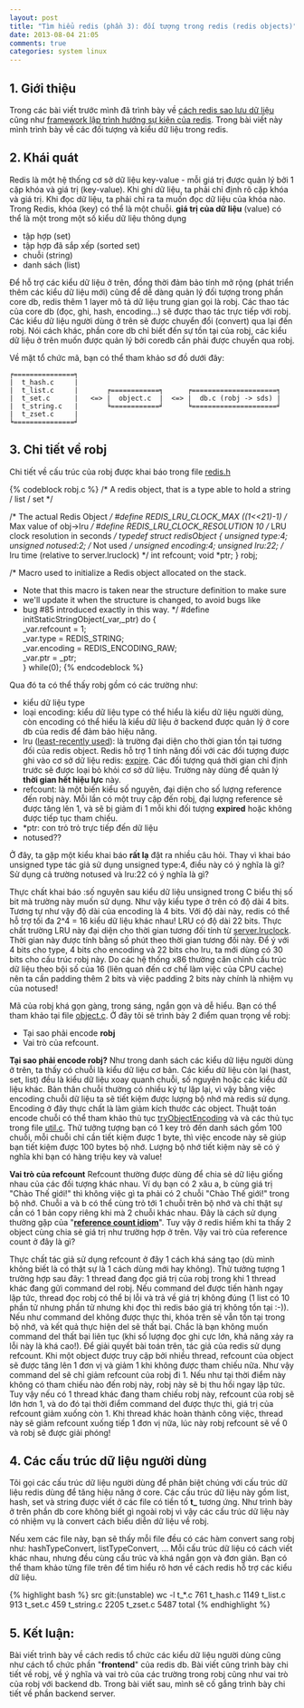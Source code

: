 ```yaml
---
layout: post
title: "Tìm hiểu redis (phần 3): đối tượng trong redis (redis objects)"
date: 2013-08-04 21:05
comments: true
categories: system linux
---
```


## 1. Giới thiệu 
Trong các bài viết trước mình đã trình bày về [cách redis sao lưu dữ liệu][] cũng như [framework lập trình hướng sự kiện của redis][]. Trong bài viết này mình trình bày về các đối tượng và kiểu dữ liệu trong redis.

[cách redis sao lưu dữ liệu]: http://ktmt.github.io/blog/2013/07/02/tim-hieu-redis/
[framework lập trình hướng sự kiện của redis]: http://ktmt.github.io/blog/2013/07/16/tim-hieu-redis-2/

## 2. Khái quát
Redis là một hệ thống cơ sở dữ liệu key-value - mỗi giá trị được quản lý bởi 1 cặp khóa và giá trị (key-value). Khi ghi dữ liệu, ta phải chỉ định rõ cặp khóa và giá trị. Khi đọc dữ liệu, ta phải chỉ ra ta muốn đọc dữ liệu của khóa nào. Trong Redis, khóa (key) có thể là một chuỗi. **giá trị của dữ liệu** (value) có thể là một trong một số kiểu dữ liệu thông dụng 

* tập hợp (set)
* tập hợp đã sắp xếp (sorted set)
* chuỗi (string)
* danh sách (list)

Để hỗ trợ các kiểu dữ liệu ở trên, đồng thời đảm bảo tính mở rộng (phát triển thêm các kiểu dữ liệu mới) cũng để dễ dàng quản lý đối tượng trong phần core db, redis thêm 1 layer mô tả dữ liệu trung gian gọi là robj. Các thao tác của core db (đọc, ghi, hash, encoding...) sẽ được thao tác trực tiếp với robj. Các kiểu dữ liệu người dùng ở trên sẽ được chuyển đổi (convert) qua lại đến robj. Nói cách khác, phần core db chỉ biết đến sự tồn tại của robj, các kiểu dữ liệu ở trên muốn được quản lý bởi coredb cần phải được chuyển qua robj.

Về mặt tổ chức mã, bạn có thể tham khảo sơ đồ dưới đây: 

	╒===============╕
	|  t_hash.c     |
	|  t_list.c     |		╒============╕		╒=====================╕
	|  t_set.c      |	<=>	|  object.c  |	<=>	|  db.c (robj -> sds) |	
	|  t_string.c   |		╘============╛		╘=====================╛
	|  t_zset.c     |
	╘===============╛

## 3. Chi tiết về robj

Chi tiết về cấu trúc của robj được khai báo trong file [redis.h][]

[redis.h]: https://github.com/antirez/redis/blob/unstable/src/redis.h

{% codeblock robj.c %}
/* A redis object, that is a type able to hold a string / list / set */

/* The actual Redis Object */
#define REDIS_LRU_CLOCK_MAX ((1<<21)-1) /* Max value of obj->lru */
#define REDIS_LRU_CLOCK_RESOLUTION 10 /* LRU clock resolution in seconds */
typedef struct redisObject {
    unsigned type:4;
    unsigned notused:2;     /* Not used */
    unsigned encoding:4;
    unsigned lru:22;        /* lru time (relative to server.lruclock) */
    int refcount;
    void *ptr;
} robj;

/* Macro used to initialize a Redis object allocated on the stack.
 * Note that this macro is taken near the structure definition to make sure
 * we'll update it when the structure is changed, to avoid bugs like
 * bug #85 introduced exactly in this way. */
#define initStaticStringObject(_var,_ptr) do { \
    _var.refcount = 1; \
    _var.type = REDIS_STRING; \
    _var.encoding = REDIS_ENCODING_RAW; \
    _var.ptr = _ptr; \
} while(0);
{% endcodeblock %}

Qua đó ta có thể thấy robj gồm có các trường như: 

- kiểu dữ liệu type 
- loại encoding: kiểu dữ liệu type có thể hiểu là kiểu dữ liệu người dùng, còn encoding có thể hiểu là kiểu dữ liệu ở backend được quản lý ở  core db của redis để đảm bảo hiệu năng. 
- lru ([least-recently used][]): là trường đại diện cho thời gian tồn tại tương đối của redis object. Redis hỗ trợ 1 tính năng đối với các đối tượng được ghi vào cơ sở dữ liệu redis: [expire][]. Các đối tượng quá thời gian chỉ  định trước sẽ được loại bỏ khỏi cơ sở dữ liệu. Trường này dùng để quản lý **thời gian hết hiệu lực** này. 
- refcount: là một biến kiểu số nguyên, đại diện cho số lượng reference đến robj này. Mỗi lần có một truy cập đến robj, đại lượng reference sẽ được tăng lên 1, và sẽ bị giảm đi 1 mỗi khi đối tượng **expired** hoặc không được tiếp tục tham chiếu.
- *ptr: con trỏ trỏ trực tiếp đến dữ liệu 
- notused??

Ở đây, ta gặp một kiểu khai báo **rất lạ** đặt ra nhiều câu hỏi. Thay vì khai báo unsigned type tác giả sử dụng unsigned type:4, điều này có ý nghĩa là gì? Sử dụng cả trường notused và lru:22 có ý nghĩa là gì?

Thực chất khai báo :số nguyên sau kiểu dữ liệu unsigned trong C biểu thị số bit mà trường này muốn sử dụng. Như vậy kiểu type ở trên có độ dài 4 bits. Tương tự như vậy độ dài của encoding là 4 bits. Với độ dài này, redis có thể hỗ trợ tối đa 2^4 = 16 kiểu dữ liệu khác nhau! LRU có độ dài 22 bits. Thực chất trường LRU này đại diện cho thời gian tương đối tính từ [server.lruclock][]. Thời gian này được tính bằng số phút theo thời gian tương đối này. Để ý với 4 bits cho type, 4 bits cho encoding và 22 bits cho lru, ta mới dùng có 30 bits cho cấu trúc robj này. Do các hệ thống x86 thường căn chỉnh cấu trúc dữ liệu theo bội số của 16 (liên quan đến cơ chế làm việc của CPU cache) nên ta cần padding thêm 2 bits và việc padding 2 bits này chính là nhiệm vụ của notused! 

Mã của robj khá gọn gàng, trong sáng, ngắn gọn và dễ hiểu. Bạn có thể tham khảo tại file [object.c][]. Ở đây tôi sẽ trình bày 2 điểm quan trọng về robj:

* Tại sao phải encode **robj**
* Vai trò của refcount.

**Tại sao phải encode robj?** Như trong danh sách các kiểu dữ liệu người dùng ở trên, ta thấy có chuỗi là kiểu dữ liệu cơ bản. Các kiểu dữ liệu còn lại (hast, set, list) đều là kiểu dữ liệu xoay quanh chuỗi, số nguyên hoặc các kiểu dữ liệu khác. Bản thân chuỗi thường có nhiều ký tự lặp lại, vì vậy bằng việc encoding chuỗi dữ liệu ta sẽ tiết kiệm được lượng bộ nhớ mà redis sử dụng. Encoding ở đây thực chất là làm giảm kích thước các object. Thuật toán encode chuỗi có thể tham khảo thủ tục [tryObjectEncoding][] và và các thủ tục trong file [util.c][]. Thử tưởng tượng bạn có 1 key trỏ đến danh sách gồm 100 chuỗi, mỗi chuỗi chỉ cần tiết kiệm được 1 byte, thì việc encode này sẽ giúp bạn tiết kiệm được 100 bytes bộ nhớ. Lượng bộ nhớ tiết kiệm này sẽ có ý nghĩa khi bạn có hàng triệu key và value!

**Vai trò của refcount** Refcount thường được dùng để chia sẻ dữ liệu giống nhau của các đối tượng khác nhau. Ví dụ bạn có 2 xâu a, b cùng giá trị "Chào Thế giới!" thì không việc gì ta phải có 2 chuỗi "Chào Thế giới!" trong bộ nhớ. Chuỗi a và b có thể cùng trỏ tới 1 chuỗi trên bộ nhớ và chỉ thật sự cần có 1 bản copy riêng khi mà 2 chuỗi khác nhau. Đây là cách sử dụng thường gặp của "[**reference count idiom**][]". Tuy vậy ở redis hiếm khi ta thấy 2 object cùng chia sẻ giá trị như trường hợp ở trên. Vậy vai trò của reference count ở đây là gì? 

Thực chất tác giả sử dụng refcount ở đây 1 cách khá sáng tạo (dù mình không biết là có thật sự là 1 cách dùng mới hay không). Thử tưởng tượng 1 trường hợp sau đây: 1 thread đang đọc giá trị của robj trong khi 1 thread khác đang gửi command del robj. Nếu command del được tiến hành ngay lập tức, thread đọc robj có thể bị lỗi và trả về giá trị không đúng (1 list có 10 phần tử nhưng phần tử nhưng khi đọc thì redis báo giá trị không tồn tại :-)). Nếu như command del không được thực thi, khóa trên sẽ vẫn tồn tại trong bộ nhớ, và kết quả thực hiện del sẽ thất bại. Chắc là bạn không muốn command del thất bại liên tục (khi số lượng đọc ghi cực lớn, khả năng xảy ra lỗi này là khá cao!). Để giải quyết bài toán trên, tác giả của redis sử dụng refcount. Khi một object được truy cập bởi nhiều thread, refcount của object sẽ được tăng lên 1 đơn vị và giảm 1 khi không được tham chiếu nữa. Như vậy command del sẽ chỉ giảm refcount của robj đi 1. Nếu như tại thời điểm này không có tham chiếu nào đến robj này, robj này sẽ bị thu hồi ngay lập tức. Tuy vậy nếu có 1 thread khác đang tham chiếu robj này, refcount của robj sẽ lớn hơn 1, và do đó tại thời điểm command del được thực thi, giá trị của refcount giảm xuống còn 1. Khi thread khác hoàn thành công việc, thread này sẽ giảm refcount xuống tiếp 1 đơn vị nữa, lúc này robj refcount sẽ về 0 và robj sẽ được giải phóng!

[least-recently used]: http://en.wikipedia.org/wiki/Cache_algorithms#Least_Recently_Used
[expire]: http://www.redis.io/commands/expire
[server.lruclock]: https://github.com/antirez/redis/blob/unstable/src/redis.h#L725
[object.c]: https://github.com/antirez/redis/blob/unstable/src/object.c
[tryObjectEncoding]: https://github.com/antirez/redis/blob/unstable/src/object.c#L339
[util.c]: https://github.com/antirez/redis/blob/unstable/src/util.c
[**reference count idiom**]: http://en.wikipedia.org/wiki/Reference_counting


## 4. Các cấu trúc dữ liệu người dùng
Tôi gọi các cấu trúc dữ liệu người dùng để phân biệt chúng với cấu trúc dữ liệu redis dùng để tăng hiệu năng ở core. Các cấu trúc dữ liệu này gồm list, hash, set và string được viết ở các file có tiền tố **t_** tương ứng. Như trình bày ở trên phần db core không biết gì ngoài robj vì vậy các cấu trúc dữ liệu này có nhiệm vụ là convert cách biểu diễn dữ liệu về robj. 

Nếu xem các file này, bạn sẽ thấy mỗi file đều có các hàm convert sang robj như: hashTypeConvert, listTypeConvert, ... Mỗi cấu trúc dữ liệu có cách viết khác nhau, nhưng đều cùng cấu trúc và khá ngắn gọn và đơn giản. Bạn có thể tham khảo từng file trên để  tìm hiểu rõ hơn về cách redis hỗ trợ các kiểu dữ liệu.

{% highlight bash %}
src git:(unstable) wc -l t_*.c
   761 t_hash.c
  1149 t_list.c
   913 t_set.c
   459 t_string.c
  2205 t_zset.c
  5487 total
{% endhighlight %}


## 5. Kết luận:

Bài viết trình bày về cách redis tổ chức các kiểu dữ liệu người dùng cũng như cách tổ chức phần "**frontend**" của redis db. Bài viết cũng trình bày chi tiết về robj, về ý nghĩa và vai trò của các trường trong robj cũng như vai trò của robj với backend db. Trong bài viết sau, mình sẽ cố gắng trình bày chi tiết về phần backend server.


